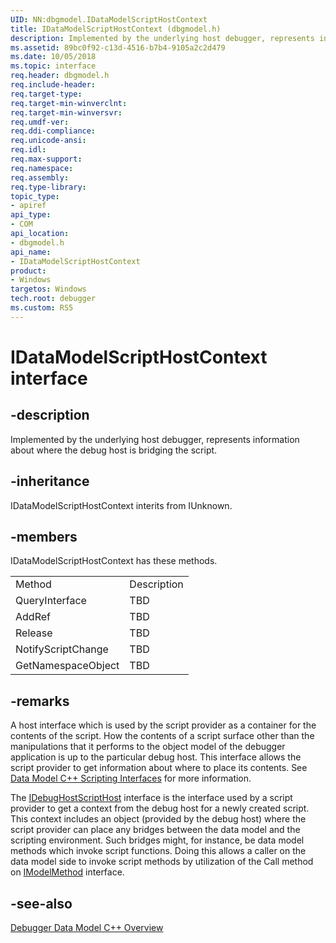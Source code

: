 ```yaml
---
UID: NN:dbgmodel.IDataModelScriptHostContext
title: IDataModelScriptHostContext (dbgmodel.h)
description: Implemented by the underlying host debugger, represents information about where the debug host is bridging the script.
ms.assetid: 89bc0f92-c13d-4516-b7b4-9105a2c2d479
ms.date: 10/05/2018
ms.topic: interface
req.header: dbgmodel.h
req.include-header:
req.target-type:
req.target-min-winverclnt:
req.target-min-winversvr:
req.umdf-ver:
req.ddi-compliance:
req.unicode-ansi:
req.idl:
req.max-support:
req.namespace:
req.assembly:
req.type-library: 
topic_type: 
- apiref
api_type: 
- COM
api_location: 
- dbgmodel.h
api_name: 
- IDataModelScriptHostContext
product:
- Windows
targetos: Windows
tech.root: debugger
ms.custom: RS5
---
```


# IDataModelScriptHostContext interface

## -description

Implemented by the underlying host debugger, represents information about where the debug host is bridging the script.


## -inheritance
IDataModelScriptHostContext interits from IUnknown. 
## -members

<p>IDataModelScriptHostContext has these methods.</p>
<table>
	<tr>
		<td>Method</td>
		<td>Description</td>
	</tr>
	<tr>
		<td>QueryInterface</td>
		<td>TBD</td>
	</tr>
	<tr>
		<td>AddRef</td>
		<td>TBD</td>
	</tr>
	<tr>
		<td>Release</td>
		<td>TBD</td>
	</tr>
	<tr>
		<td>NotifyScriptChange</td>
		<td>TBD</td>
	</tr>
	<tr>
		<td>GetNamespaceObject</td>
		<td>TBD</td>
	</tr>
</table>

## -remarks

A host interface which is used by the script provider as a container for the contents of the script. How the contents of a script surface other than the manipulations that it performs to the object model of the debugger application is up to the particular debug host. This interface allows the script provider to get information about where to place its contents. See [Data Model C++ Scripting Interfaces](https://docs.microsoft.com/windows-hardware/drivers/debugger/data-model-cpp-scripting) for more information.

The [IDebugHostScriptHost](nn-dbgmodel-idebughostscripthost.md) interface is the interface used by a script provider to get a context from the debug host for a newly created script. This context includes an object (provided by the debug host) where the script provider can place any bridges between the data model and the scripting environment. Such bridges might, for instance, be data model methods which invoke script functions. Doing this allows a caller on the data model side to invoke script methods by utilization of the Call method on [IModelMethod](nn-dbgmodel-imodelmethod.md) interface. 

## -see-also

[Debugger Data Model C++ Overview](https://docs.microsoft.com/windows-hardware/drivers/debugger/data-model-cpp-overview)
